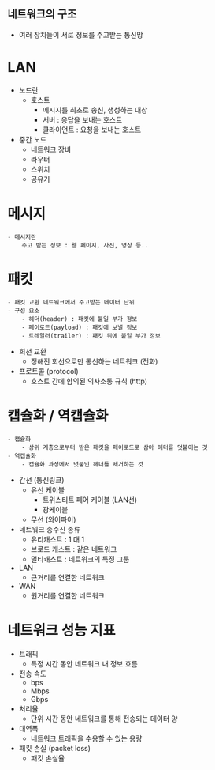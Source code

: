 ## 네트워크의 구조
* 여러 장치들이 서로 정보를 주고받는 통신망
# LAN
* 노드란
    *  호스트
        * 메시지를 최초로 송신, 생성하는 대상
        * 서버 : 응답을 보내는 호스트
        * 클라이언트 : 요청을 보내는 호스트
* 중간 노드
    * 네트워크 장비
    * 라우터
    * 스위치
    * 공유기
# 메시지
    - 메시지란
        주고 받는 정보 : 웹 페이지, 사진, 영상 등..
# 패킷
    - 패킷 교환 네트워크에서 주고받는 데이터 단위
    - 구성 요소
        - 헤더(header) : 패킷에 붙일 부가 정보
        - 페이로드(payload) : 패킷에 보낼 정보
        - 트레일러(trailer) : 패킷 뒤에 붙일 부가 정보

* 회선 교환
    * 정해진 회선으로만 통신하는 네트워크 (전화)
* 프로토콜 (protocol)
    * 호스트 간에 합의된 의사소통 규칙 (http)
# 캡슐화 / 역캡슐화
    - 캡슐화
        - 상위 계층으로부터 받은 패킷을 페이로드로 삼아 헤더를 덧붙이는 것
    - 역캡슐화
        - 캡슐화 과정에서 덧붙인 헤더를 제거하는 것
* 간선 (통신링크)
    * 유선 케이블
        * 트위스티트 페어 케이블 (LAN선)
        * 광케이블
    * 무선 (와이파이)
* 네트워크 송수신 종류
    * 유티캐스트 : 1 대 1
    * 브로드 캐스트 : 같은 네트워크
    * 멀티캐스트 : 네트워크의 특정 그룹
* LAN
    * 근거리를 연결한 네트워크
* WAN
    * 원거리를 연결한 네트워크
# 네트워크 성능 지표
* 트래픽
    * 특정 시간 동안 네트워크 내 정보 흐름
* 전송 속도
    * bps
    * Mbps
    * Gbps
* 처리율
    * 단위 시간 동안 네트워크를 통해 전송되는 데이터 양
* 대역폭
    * 네트워크 트래픽을 수용할 수 있는 용량
* 패킷 손실 (packet loss)
    * 패킷 손실율